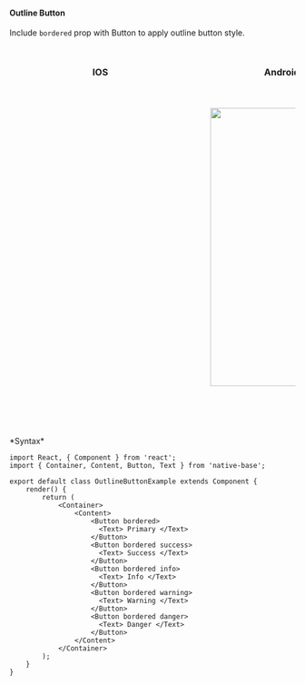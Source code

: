 #### Outline Button

Include <code>bordered</code> prop with Button to apply outline button style.

<br />
    <table>
      <thead>
        <tr style="border-style: hidden">
          <th style="border-style: hidden; padding-right: 34px;">IOS</th>
          <th style="padding-right: 140px;">Android</th>
        </tr>
      </thead>
      <thead>
        <tr style="border-style: hidden">
          <th style="border-style: hidden"><div style="background: url(../../assets/iphone.png) no-repeat; padding: 63px 20px 100px 18px; width: 292px"><img src="{{('../../assets/ios/components/outline-button.png')}}" alt="" /></div></th>
          <th><div style="background: url(../../assets/android.png) no-repeat; padding: 45px 118px 68px 0px; background-size: 292px 576px;"><img height="490px" width="266px" src="{{('../../assets/android/components/outline-button.png')}}" alt="" /></div></th>
        </tr>
      </thead>
    </table>
*Syntax*

<pre class="line-numbers"><code class="language-jsx">import React, { Component } from 'react';
import { Container, Content, Button, Text } from 'native-base';
​
export default class OutlineButtonExample extends Component {
    render() {
        return (
            &lt;Container>
                &lt;Content>
                    &lt;Button bordered>
                      &lt;Text> Primary &lt;/Text>
                    &lt;/Button>
                    &lt;Button bordered success>
                      &lt;Text> Success &lt;/Text>
                    &lt;/Button>
                    &lt;Button bordered info>
                      &lt;Text> Info &lt;/Text>
                    &lt;/Button>
                    &lt;Button bordered warning>
                      &lt;Text> Warning &lt;/Text>
                    &lt;/Button>
                    &lt;Button bordered danger>
                      &lt;Text> Danger &lt;/Text>
                    &lt;/Button>
                &lt;/Content>
            &lt;/Container>
        );
    }
}</code></pre>
